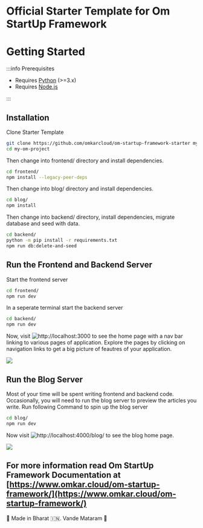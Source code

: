 # Official Starter Template for Om StartUp Framework

# Getting Started

:::info Prerequisites

- Requires [Python](https://www.python.org/) (>=3.x)
- Requires [Node.js](https://nodejs.org/)

:::


## Installation

Clone Starter Template

```bash
git clone https://github.com/omkarcloud/om-startup-framework-starter my-om-project
cd my-om-project
```

Then change into frontend/ directory and install dependencies.

```bash
cd frontend/
npm install --legacy-peer-deps
```

Then change into blog/ directory and install dependencies.

```bash
cd blog/
npm install
```

Then change into backend/ directory, install dependencies, migrate database and seed with data.

```bash
cd backend/
python -m pip install -r requirements.txt
npm run db:delete-and-seed
```

## Run the Frontend and Backend Server

Start the frontend server

```bash
cd frontend/
npm run dev
```

In a seperate terminal start the backend server

```bash
cd backend/
npm run dev
```

Now, visit ![http://localhost:3000](http://localhost:3000) to see the home page with a nav bar linking to various pages of application. Explore the pages by clicking on navigation links to get a big picture of feautres of your application.

![](https://www.omkar.cloud/om-startup-framework/assets/images/getting_started_server_starter-05e25c7e881441d4c02776beb920e56e.png)

## Run the Blog Server

Most of your time will be spent writing frontend and backend code. Occasionally, you will need to run the blog server to preview the articles you write. Run following Command to spin up the blog server 

```bash
cd blog/
npm run dev
```

Now visit ![http://localhost:4000/blog/](http://localhost:4000/blog/) to see the blog home page.

![](https://www.omkar.cloud/om-startup-framework/assets/images/getting_started_blog_starter-487dc220eee2e89bfc3afacffe353d06.png)

For more information read Om StartUp Framework Documentation at [https://www.omkar.cloud/om-startup-framework/](https://www.omkar.cloud/om-startup-framework/) 
---

🙏 Made in Bharat 🇮🇳. Vande Mataram 🙏
